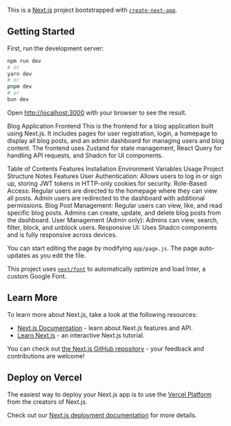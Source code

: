 This is a [Next.js](https://nextjs.org/) project bootstrapped with [`create-next-app`](https://github.com/vercel/next.js/tree/canary/packages/create-next-app).

## Getting Started

First, run the development server:

```bash
npm run dev
# or
yarn dev
# or
pnpm dev
# or
bun dev
```

Open [http://localhost:3000](http://localhost:3000) with your browser to see the result.


Blog Application Frontend
This is the frontend for a blog application built using Next.js. It includes pages for user registration, login, a homepage to display all blog posts, and an admin dashboard for managing users and blog content. The frontend uses Zustand for state management, React Query for handling API requests, and Shadcn for UI components.

Table of Contents
Features
Installation
Environment Variables
Usage
Project Structure
Notes
Features
User Authentication: Allows users to log in or sign up, storing JWT tokens in HTTP-only cookies for security.
Role-Based Access:
Regular users are directed to the homepage where they can view all posts.
Admin users are redirected to the dashboard with additional permissions.
Blog Post Management:
Regular users can view, like, and read specific blog posts.
Admins can create, update, and delete blog posts from the dashboard.
User Management (Admin only):
Admins can view, search, filter, block, and unblock users.
Responsive UI: Uses Shadcn components and is fully responsive across devices.

You can start editing the page by modifying `app/page.js`. The page auto-updates as you edit the file.

This project uses [`next/font`](https://nextjs.org/docs/basic-features/font-optimization) to automatically optimize and load Inter, a custom Google Font.

## Learn More

To learn more about Next.js, take a look at the following resources:

- [Next.js Documentation](https://nextjs.org/docs) - learn about Next.js features and API.
- [Learn Next.js](https://nextjs.org/learn) - an interactive Next.js tutorial.

You can check out [the Next.js GitHub repository](https://github.com/vercel/next.js/) - your feedback and contributions are welcome!

## Deploy on Vercel

The easiest way to deploy your Next.js app is to use the [Vercel Platform](https://vercel.com/new?utm_medium=default-template&filter=next.js&utm_source=create-next-app&utm_campaign=create-next-app-readme) from the creators of Next.js.

Check out our [Next.js deployment documentation](https://nextjs.org/docs/deployment) for more details.
